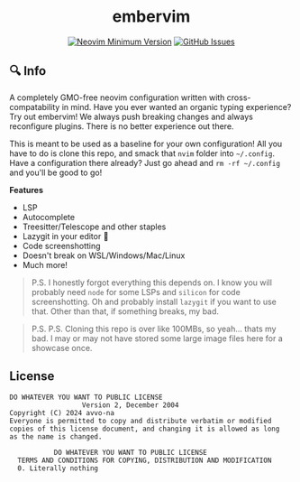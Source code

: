<h1 align="center">embervim</h1>

<!-- <div align="center">  -->
<!--    <a href="https://github.com/danlikestocode/embervim#Info"> -->
<!--    Info -->
<!--    </a>  -->
<!--    <span> • </span> -->
<!---->
<!--    <a href="https://github.com/danlikestocode/embervim#Install"> -->
<!--    Install -->
<!--    </a>  -->
<!--    <span> • </span> -->
<!---->
<!--    <a href="https://github.com/danlikestocode/embervim#Usage"> -->
<!--    Usage -->
<!--    </a>  -->
<!--    <span> • </span> -->
<!---->
<!--    <a href="https://dotfyle.com/danlikestocode/embervim-nvim"> -->
<!--    Plugin List -->
<!--    </a> -->
<!-- </div> -->
<!---->

<div align="center">

[![Neovim Minimum Version](https://img.shields.io/badge/Neovim-0.9.0-blueviolet.svg?style=flat-square&logo=Neovim&color=90E59A&logoColor=white)](https://github.com/neovim/neovim)
[![GitHub Issues](https://img.shields.io/github/issues/danlikestocode/embervim.svg?style=flat-square&label=Issues&color=d77982)](https://github.com/NvChad/NvChad/issues)

</div>

## :mag: Info
A completely GMO-free neovim configuration written with cross-compatability in mind.
Have you ever wanted an organic typing experience? Try out embervim! We always push
breaking changes and always reconfigure plugins. There is no better experience out there.

This is meant to be used as a baseline for your own configuration! All you have to do
is clone this repo, and smack that `nvim` folder into `~/.config`. Have a configuration
there already? Just go ahead and `rm -rf ~/.config` and you'll be good to go!

**Features**
- LSP
- Autocomplete
- Treesitter/Telescope and other staples
- Lazygit in your editor 🤗
- Code screenshotting
- Doesn't break on WSL/Windows/Mac/Linux
- Much more!

> P.S. I honestly forgot everything this depends on. I know you will probably need `node`
for some LSPs and `silicon` for code screenshotting. Oh and probably install `lazygit`
if you want to use that. Other than that, if something breaks, my bad.

> P.S. P.S. Cloning this repo is over like 100MBs, so yeah... thats my bad. I may or
may not have stored some large image files here for a showcase once.

## License
```
DO WHATEVER YOU WANT TO PUBLIC LICENSE
                  Version 2, December 2004
Copyright (C) 2024 avvo-na
Everyone is permitted to copy and distribute verbatim or modified
copies of this license document, and changing it is allowed as long
as the name is changed.

           DO WHATEVER YOU WANT TO PUBLIC LICENSE
  TERMS AND CONDITIONS FOR COPYING, DISTRIBUTION AND MODIFICATION
  0. Literally nothing
```


